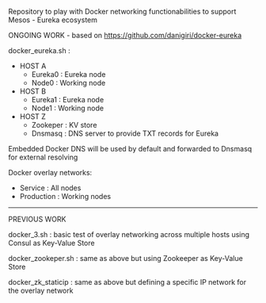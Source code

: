 Repository to play with Docker networking functionabilities to support Mesos - Eureka ecosystem

ONGOING WORK - based on https://github.com/danigiri/docker-eureka

docker_eureka.sh : 

+ HOST A
  - Eureka0 : Eureka node
  - Node0 : Working node
+ HOST B
  - Eureka1 : Eureka node
  - Node1 : Working node
+ HOST Z
  - Zookeper :  KV store
  - Dnsmasq : DNS server to provide TXT records for Eureka

Embedded Docker DNS will be used by default and forwarded to Dnsmasq for external resolving

Docker overlay networks:
  - Service : All nodes
  - Production : Working nodes

____________________________________________
PREVIOUS WORK

docker_3.sh : basic test of overlay networking across multiple hosts using Consul as Key-Value Store

docker_zookeper.sh : same as above but using Zookeeper as Key-Value Store

docker_zk_staticip : same as above but defining a specific IP network for the overlay network
